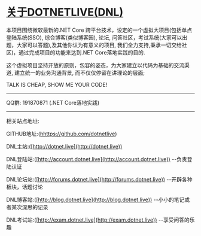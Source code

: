 # [关于DOTNETLIVE(DNL)](../)

本项目围绕微软最新的.NET Core 跨平台技术，设定的一个虚拟大项目(包括单点登陆系统(SSO), 综合博客(类似博客园), 论坛, 问答社区，考试系统(大家可以出题，大家可以答题),及其他你认为有意义的项目, 我们全力支持,秉承一切交给社区)，通过完成项目的功能来达到.NET Core落地实践的目的.

这个虚拟项目坚持开放的原则，包容的姿态，为大家建立以代码为基础的交流渠道, 建立统一的业务沟通背景, 而不仅仅停留在讲理论的层面; 

TALK IS CHEAP, SHOW ME YOUR CODE!


***

QQ群: 191870871 (.NET Core落地实践)


***

相关站点地址:

GITHUB地址:([hhttps://github.com/dotnetlive](https://github.com/dotnetlive))

DNL主站:([http://dotnet.live](http://dotnet.live))

DNL登陆站:([http://account.dotnet.live](http://account.dotnet.live)) --负责登陆认证

DNL论坛站:([http://forums.dotnet.live](http://forums.dotnet.live)) --开辟各种板块，话题讨论

DNL博客站:([http://blog.dotnet.live](http://blog.dotnet.live)) --小小的笔记或者某次深思的记录

DNL考试站:([http://exam.dotnet.live](http://exam.dotnet.live)) --享受问答的乐趣
